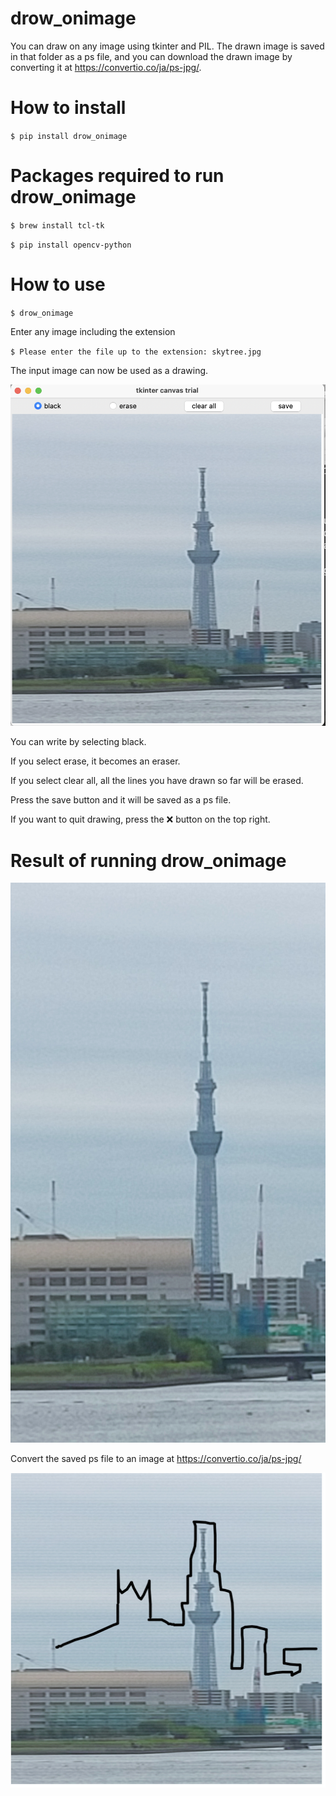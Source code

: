 # drow_onimage
You can draw on any image using tkinter and PIL. The drawn image is saved in that folder as a ps file, and you can download the drawn image by converting it at https://convertio.co/ja/ps-jpg/.

# How to install
`$ pip install drow_onimage`

# Packages required to run drow_onimage
`$ brew install tcl-tk`

`$ pip install opencv-python`

# How to use
`$ drow_onimage`

Enter any image including the extension

`$ Please enter the file up to the extension: skytree.jpg`

The input image can now be used as a drawing.

![drow](drow_picture.png)

You can write by selecting black.

If you select erase, it becomes an eraser.

If you select clear all, all the lines you have drawn so far will be erased.

Press the save button and it will be saved as a ps file.

If you want to quit drawing, press the ❌ button on the top right.

# Result of running drow_onimage
![skytree_before](skytree.jpg)

Convert the saved ps file to an image at https://convertio.co/ja/ps-jpg/

![skytree_after](drow_skytree.jpg.jpg)
